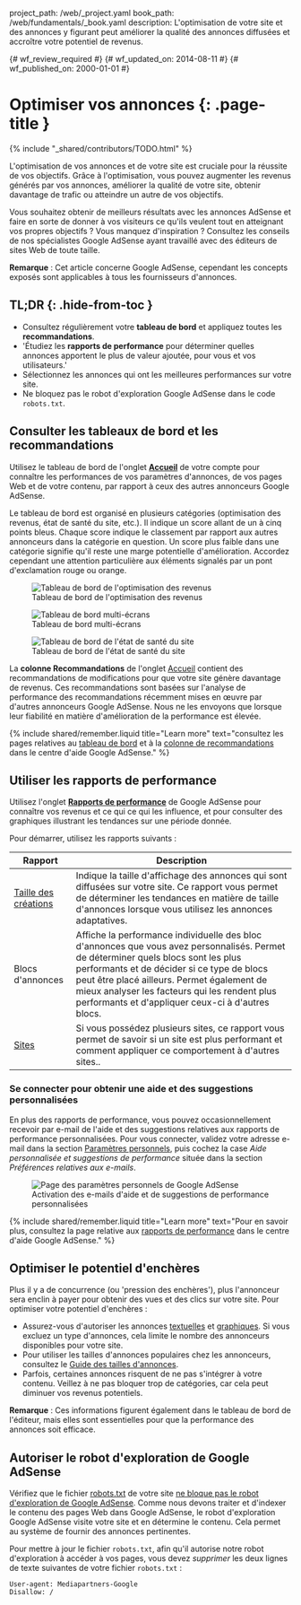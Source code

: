 project_path: /web/_project.yaml
book_path: /web/fundamentals/_book.yaml
description: L'optimisation de votre site et des annonces y figurant peut améliorer la qualité des annonces diffusées et accroître votre potentiel de revenus.

{# wf_review_required #}
{# wf_updated_on: 2014-08-11 #}
{# wf_published_on: 2000-01-01 #}

# Optimiser vos annonces {: .page-title }

{% include "_shared/contributors/TODO.html" %}



L'optimisation de vos annonces et de votre site est cruciale pour la réussite de vos objectifs. Grâce à l'optimisation, vous pouvez augmenter les revenus générés par vos annonces, améliorer la qualité de votre site, obtenir davantage de trafic ou atteindre un autre de vos objectifs.

Vous souhaitez obtenir de meilleurs résultats avec les annonces AdSense et faire en sorte de donner à vos visiteurs ce qu'ils veulent tout en atteignant vos propres objectifs ? Vous manquez d'inspiration ?
Consultez les conseils de nos spécialistes Google AdSense ayant travaillé avec des éditeurs de sites Web de toute taille.

<b>Remarque</b> : Cet article concerne Google AdSense, cependant les concepts exposés sont applicables à tous les fournisseurs d'annonces.


## TL;DR {: .hide-from-toc }
- Consultez régulièrement votre <b>tableau de bord</b> et appliquez toutes les <b>recommandations</b>.
- 'Étudiez les <b>rapports de performance</b> pour déterminer quelles annonces apportent le plus de valeur ajoutée, pour vous et vos utilisateurs.'
- Sélectionnez les annonces qui ont les meilleures performances sur votre site.
- Ne bloquez pas le robot d'exploration Google AdSense dans le code <code>robots.txt</code>.


## Consulter les tableaux de bord et les recommandations

Utilisez le tableau de bord de l'onglet <b>[Accueil](https://www.google.com/adsense/app#home)</b> de votre compte pour connaître les performances de vos paramètres d'annonces, de vos pages Web et de votre contenu, par rapport à ceux des autres annonceurs Google AdSense.

Le tableau de bord est organisé en plusieurs catégories (optimisation des revenus, état de santé du site, etc.). Il indique un score allant de un à cinq points bleus. Chaque score indique le classement par rapport aux autres annonceurs dans la catégorie en question. Un score plus faible dans une catégorie signifie qu'il reste une marge potentielle d'amélioration. Accordez cependant une attention particulière aux éléments signalés par un pont d'exclamation rouge ou orange.

<figure>
  <img src="images/optimization_score.png" alt="Tableau de bord de l'optimisation des revenus">
  <figcaption>Tableau de bord de l'optimisation des revenus</figcaption>
</figure>

<figure>
  <img src="images/multiscreen_score.png" alt="Tableau de bord multi-écrans">
  <figcaption>Tableau de bord multi-écrans</figcaption>
</figure>

<figure>
  <img src="images/site_score.png" alt="Tableau de bord de l'état de santé du site">
  <figcaption>Tableau de bord de l'état de santé du site</figcaption>
</figure>



La <b>colonne Recommandations</b> de l'onglet [Accueil](https://www.google.com/adsense/app#home) contient des recommandations de modifications pour que votre site génère davantage de revenus. 
Ces recommandations sont basées sur l'analyse de performance des recommandations récemment mises en œuvre par d'autres annonceurs Google AdSense. Nous ne les envoyons que lorsque leur fiabilité en matière d'amélioration de la performance est élevée.

{% include shared/remember.liquid title="Learn more" text="consultez les pages relatives au <a href='https://support.google.com/adsense/answer/3006004'>tableau de bord</a> et à la <a href='https://support.google.com/adsense/answer/1725006'>colonne de recommandations</a> dans le centre d'aide Google AdSense." %}

## Utiliser les rapports de performance

Utilisez l'onglet <b>[Rapports de performance](https://www.google.com/adsense/app#viewreports)</b> de Google AdSense pour connaître vos revenus et ce qui ce qui les influence, et pour consulter des graphiques illustrant les tendances sur une période donnée.

Pour démarrer, utilisez les rapports suivants :

<table class="mdl-data-table mdl-js-data-table">
    <thead>
    <tr>
      <th>Rapport</th>
      <th>Description</th>
    </tr>
  </thead>
  <tbody>
    <tr>
      <td data-th="Rapport">
        <a href="https://support.google.com/adsense/answer/3540509">Taille des créations</a>
      </td>
      <td data-th="Description">
        Indique la taille d'affichage des annonces qui sont diffusées sur votre site. Ce rapport vous permet de déterminer les tendances en matière de taille d'annonces lorsque vous utilisez les annonces adaptatives.
      </td>
    </tr>
    <tr>
      <td data-th="Rapport">
        Blocs d'annonces
      </td>
      <td data-th="Description">
        Affiche la performance individuelle des bloc d'annonces que vous avez personnalisés. Permet de déterminer quels blocs sont les plus performants et de décider si ce type de blocs peut être placé ailleurs. Permet également de mieux analyser les facteurs qui les rendent plus performants et d'appliquer ceux-ci à d'autres blocs.
      </td>
    </tr>
    <tr>
      <td data-th="Rapport"> <a href="https://support.google.com/adsense/answer/1407511">Sites</a>
      </td>
      <td data-th="Description">
        Si vous possédez plusieurs sites, ce rapport vous permet de savoir si un site est plus performant et comment appliquer ce comportement à d'autres sites..
      </td>
    </tr>
  </tbody>
</table>

### Se connecter pour obtenir une aide et des suggestions personnalisées

En plus des rapports de performance, vous pouvez occasionnellement recevoir par e-mail de l'aide et des suggestions relatives aux rapports de performance personnalisées. Pour vous connecter, validez votre adresse e-mail dans la section [Paramètres personnels](https://www.google.com/adsense/app#personalSettings), puis cochez la case *Aide personnalisée et suggestions de performance* située dans la section *Préférences relatives aux e-mails*.

<figure>
  <img src="images/adsense-emails.jpg" srcset="images/adsense-emails.jpg 1x, images/adsense-emails-2x.jpg 2x" alt="Page des paramètres personnels de Google AdSense">
  <figcaption>Activation des e-mails d'aide et de suggestions de performance personnalisées</figcaption>
</figure>

{% include shared/remember.liquid title="Learn more" text="Pour en savoir plus, consultez la page relative aux <a href='https://support.google.com/adsense/answer/160562'>rapports de performance</a> dans le centre d'aide Google AdSense." %}

## Optimiser le potentiel d'enchères

Plus il y a de concurrence (ou 'pression des enchères'), plus l'annonceur sera enclin à payer pour obtenir des vues et des clics sur votre site. Pour optimiser votre potentiel d'enchères :

* Assurez-vous d'autoriser les annonces [textuelles](https://support.google.com/adsense/answer/185665) et [graphiques](https://support.google.com/adsense/answer/185666). Si vous excluez un type d'annonces, cela limite le nombre des annonceurs disponibles pour votre site.
* Pour utiliser les tailles d'annonces populaires chez les annonceurs, consultez le [Guide des tailles d'annonces](https://support.google.com/adsense/answer/6002621).
* Parfois, certaines annonces risquent de ne pas s'intégrer à votre contenu. Veillez à ne pas bloquer trop de catégories, car cela peut diminuer vos revenus potentiels.

<b>Remarque</b> : Ces informations figurent également dans le tableau de bord de l'éditeur, mais elles sont essentielles pour que la performance des annonces soit efficace.

## Autoriser le robot d'exploration de Google AdSense

Vérifiez que le fichier [robots.txt](https://support.google.com/webmasters/answer/6062608) de votre site [ne bloque pas le robot d'exploration de Google AdSense](https://support.google.com/adsense/answer/10532).
Comme nous devons traiter et d'indexer le contenu des pages Web dans Google AdSense, le robot d'exploration Google AdSense visite votre site et en détermine le contenu.  Cela permet au système de fournir des annonces pertinentes.

Pour mettre à jour le fichier `robots.txt`, afin qu'il autorise notre robot d'exploration à accéder à vos pages, vous devez *supprimer* les deux lignes de texte suivantes de votre fichier `robots.txt` :

    User-agent: Mediapartners-Google
    Disallow: /




